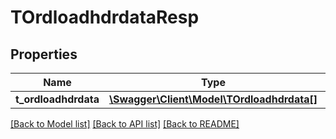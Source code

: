 # TOrdloadhdrdataResp

## Properties
Name | Type | Description | Notes
------------ | ------------- | ------------- | -------------
**t_ordloadhdrdata** | [**\Swagger\Client\Model\TOrdloadhdrdata[]**](TOrdloadhdrdata.md) |  | [optional] 

[[Back to Model list]](../README.md#documentation-for-models) [[Back to API list]](../README.md#documentation-for-api-endpoints) [[Back to README]](../README.md)


